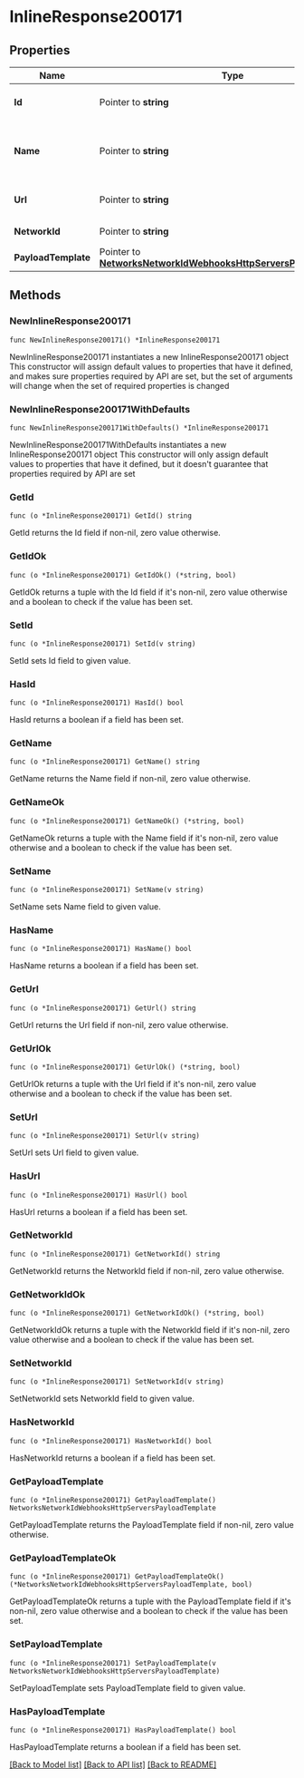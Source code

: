 # InlineResponse200171

## Properties

Name | Type | Description | Notes
------------ | ------------- | ------------- | -------------
**Id** | Pointer to **string** | A Base64 encoded ID. | [optional] 
**Name** | Pointer to **string** | A name for easy reference to the HTTP server | [optional] 
**Url** | Pointer to **string** | The URL of the HTTP server. | [optional] 
**NetworkId** | Pointer to **string** | A Meraki network ID. | [optional] 
**PayloadTemplate** | Pointer to [**NetworksNetworkIdWebhooksHttpServersPayloadTemplate**](NetworksNetworkIdWebhooksHttpServersPayloadTemplate.md) |  | [optional] 

## Methods

### NewInlineResponse200171

`func NewInlineResponse200171() *InlineResponse200171`

NewInlineResponse200171 instantiates a new InlineResponse200171 object
This constructor will assign default values to properties that have it defined,
and makes sure properties required by API are set, but the set of arguments
will change when the set of required properties is changed

### NewInlineResponse200171WithDefaults

`func NewInlineResponse200171WithDefaults() *InlineResponse200171`

NewInlineResponse200171WithDefaults instantiates a new InlineResponse200171 object
This constructor will only assign default values to properties that have it defined,
but it doesn't guarantee that properties required by API are set

### GetId

`func (o *InlineResponse200171) GetId() string`

GetId returns the Id field if non-nil, zero value otherwise.

### GetIdOk

`func (o *InlineResponse200171) GetIdOk() (*string, bool)`

GetIdOk returns a tuple with the Id field if it's non-nil, zero value otherwise
and a boolean to check if the value has been set.

### SetId

`func (o *InlineResponse200171) SetId(v string)`

SetId sets Id field to given value.

### HasId

`func (o *InlineResponse200171) HasId() bool`

HasId returns a boolean if a field has been set.

### GetName

`func (o *InlineResponse200171) GetName() string`

GetName returns the Name field if non-nil, zero value otherwise.

### GetNameOk

`func (o *InlineResponse200171) GetNameOk() (*string, bool)`

GetNameOk returns a tuple with the Name field if it's non-nil, zero value otherwise
and a boolean to check if the value has been set.

### SetName

`func (o *InlineResponse200171) SetName(v string)`

SetName sets Name field to given value.

### HasName

`func (o *InlineResponse200171) HasName() bool`

HasName returns a boolean if a field has been set.

### GetUrl

`func (o *InlineResponse200171) GetUrl() string`

GetUrl returns the Url field if non-nil, zero value otherwise.

### GetUrlOk

`func (o *InlineResponse200171) GetUrlOk() (*string, bool)`

GetUrlOk returns a tuple with the Url field if it's non-nil, zero value otherwise
and a boolean to check if the value has been set.

### SetUrl

`func (o *InlineResponse200171) SetUrl(v string)`

SetUrl sets Url field to given value.

### HasUrl

`func (o *InlineResponse200171) HasUrl() bool`

HasUrl returns a boolean if a field has been set.

### GetNetworkId

`func (o *InlineResponse200171) GetNetworkId() string`

GetNetworkId returns the NetworkId field if non-nil, zero value otherwise.

### GetNetworkIdOk

`func (o *InlineResponse200171) GetNetworkIdOk() (*string, bool)`

GetNetworkIdOk returns a tuple with the NetworkId field if it's non-nil, zero value otherwise
and a boolean to check if the value has been set.

### SetNetworkId

`func (o *InlineResponse200171) SetNetworkId(v string)`

SetNetworkId sets NetworkId field to given value.

### HasNetworkId

`func (o *InlineResponse200171) HasNetworkId() bool`

HasNetworkId returns a boolean if a field has been set.

### GetPayloadTemplate

`func (o *InlineResponse200171) GetPayloadTemplate() NetworksNetworkIdWebhooksHttpServersPayloadTemplate`

GetPayloadTemplate returns the PayloadTemplate field if non-nil, zero value otherwise.

### GetPayloadTemplateOk

`func (o *InlineResponse200171) GetPayloadTemplateOk() (*NetworksNetworkIdWebhooksHttpServersPayloadTemplate, bool)`

GetPayloadTemplateOk returns a tuple with the PayloadTemplate field if it's non-nil, zero value otherwise
and a boolean to check if the value has been set.

### SetPayloadTemplate

`func (o *InlineResponse200171) SetPayloadTemplate(v NetworksNetworkIdWebhooksHttpServersPayloadTemplate)`

SetPayloadTemplate sets PayloadTemplate field to given value.

### HasPayloadTemplate

`func (o *InlineResponse200171) HasPayloadTemplate() bool`

HasPayloadTemplate returns a boolean if a field has been set.


[[Back to Model list]](../README.md#documentation-for-models) [[Back to API list]](../README.md#documentation-for-api-endpoints) [[Back to README]](../README.md)


